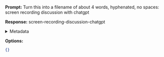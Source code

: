 **Prompt:**
Turn this into a filename of about 4 words, hyphenated, no spaces: screen recording discussion with chatgpt

**Response:**
screen-recording-discussion-chatgpt

<details><summary>Metadata</summary>

- Duration: 2001 ms
- Datetime: 2023-11-10T16:00:28.244761
- Model: gpt-3.5-turbo-0613

</details>

**Options:**
```json
{}
```

